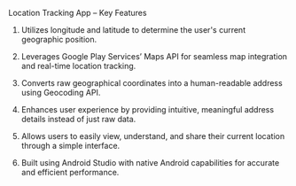 Location Tracking App – Key Features

1. Utilizes longitude and latitude to determine the user's current geographic position.

2. Leverages Google Play Services’ Maps API for seamless map integration and real-time location tracking.

3. Converts raw geographical coordinates into a human-readable address using Geocoding API.

4. Enhances user experience by providing intuitive, meaningful address details instead of just raw data.

5. Allows users to easily view, understand, and share their current location through a simple interface.

6. Built using Android Studio with native Android capabilities for accurate and efficient performance.
